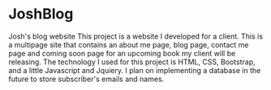 # JoshBlog
Josh's blog website
This project is a website I developed for a client. This is a multipage site that contains an about me page, blog page,
contact me page and coming soon page for an upcoming book my client will be releasing.
The technology I used for this project is HTML, CSS, Bootstrap,
and a little Javascript and Jquiery. I plan on implementing a database in the future to store subscriber's emails and names. 
